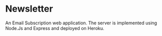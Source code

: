 # Newsletter
An Email Subscription web application. The server is implemented using Node.Js and Express and deployed on Heroku.
